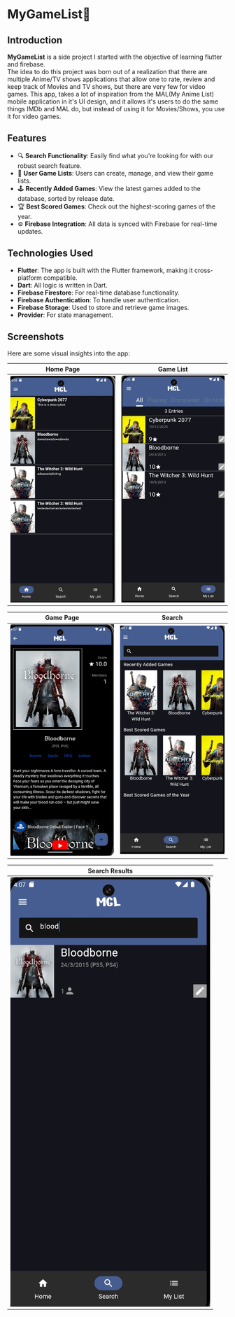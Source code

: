 # **MyGameList**📱

## **Introduction**

**MyGameList** is a side project I started with the objective of learning flutter and firebase.  
The idea to do this project was born out of a realization that there are multiple Anime/TV shows applications that allow one to rate, review and keep track of Movies and TV shows, but there are very few for video games. This app, takes a lot of inspiration from the MAL(My Anime List) mobile application in it's UI design, and it allows it's users to do the same things IMDb and MAL do, but instead of using it for Movies/Shows, you use it for video games.

## **Features**

- 🔍 **Search Functionality**: Easily find what you're looking for with our robust search feature.
- 📝 **User Game Lists**: Users can create, manage, and view their game lists.
- 🕹 **Recently Added Games**: View the latest games added to the database, sorted by release date.
- 🏆 **Best Scored Games**: Check out the highest-scoring games of the year.
- ⚙️ **Firebase Integration**: All data is synced with Firebase for real-time updates.

## **Technologies Used**

- **Flutter**: The app is built with the Flutter framework, making it cross-platform compatible.
- **Dart**: All logic is written in Dart.
- **Firebase Firestore**: For real-time database functionality.
- **Firebase Authentication**: To handle user authentication.
- **Firebase Storage**: Used to store and retrieve game images.
- **Provider**: For state management.

## **Screenshots**

Here are some visual insights into the app:

| Home Page                          | Game List                          |
|-------------------------------------|------------------------------------|
| ![Home Page](./screenshots/homePage.jpg "HomePage") | ![Game List](./screenshots/gameList.jpg "GameList") |

| Game Page                          | Search                             |
|-------------------------------------|------------------------------------|
| ![Game Page](./screenshots/gamePage.jpg "GamePage") | ![Search](./screenshots/search.jpg "Search") |

| Search Results                     |
|-------------------------------------|
| ![Search Results](./screenshots/searchResults.jpg "Search Results") |
